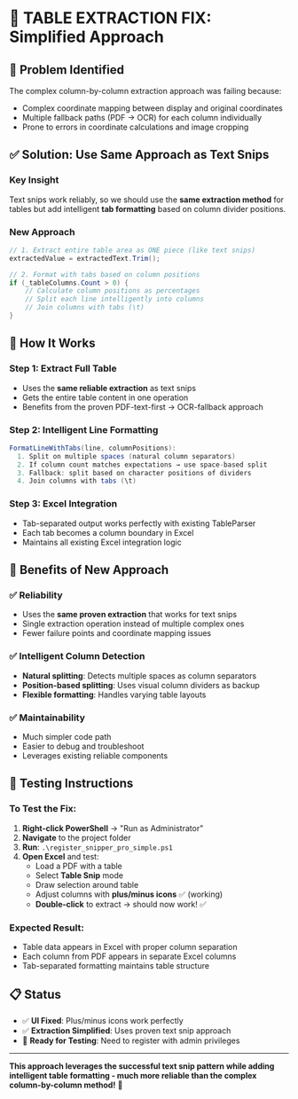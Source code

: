 # 🔧 TABLE EXTRACTION FIX: Simplified Approach

## 🎯 **Problem Identified**

The complex column-by-column extraction approach was failing because:
- Complex coordinate mapping between display and original coordinates
- Multiple fallback paths (PDF → OCR) for each column individually  
- Prone to errors in coordinate calculations and image cropping

## ✅ **Solution: Use Same Approach as Text Snips**

### **Key Insight**
Text snips work reliably, so we should use the **same extraction method** for tables but add intelligent **tab formatting** based on column divider positions.

### **New Approach**
```csharp
// 1. Extract entire table area as ONE piece (like text snips)
extractedValue = extractedText.Trim();

// 2. Format with tabs based on column positions
if (_tableColumns.Count > 0) {
    // Calculate column positions as percentages
    // Split each line intelligently into columns  
    // Join columns with tabs (\t)
}
```

## 🔄 **How It Works**

### **Step 1: Extract Full Table**
- Uses the **same reliable extraction** as text snips
- Gets the entire table content in one operation
- Benefits from the proven PDF-text-first → OCR-fallback approach

### **Step 2: Intelligent Line Formatting**
```csharp
FormatLineWithTabs(line, columnPositions):
  1. Split on multiple spaces (natural column separators)
  2. If column count matches expectations → use space-based split
  3. Fallback: split based on character positions of dividers
  4. Join columns with tabs (\t)
```

### **Step 3: Excel Integration**
- Tab-separated output works perfectly with existing TableParser
- Each tab becomes a column boundary in Excel
- Maintains all existing Excel integration logic

## 🎯 **Benefits of New Approach**

### ✅ **Reliability**
- Uses the **same proven extraction** that works for text snips
- Single extraction operation instead of multiple complex ones
- Fewer failure points and coordinate mapping issues

### ✅ **Intelligent Column Detection**
- **Natural splitting**: Detects multiple spaces as column separators
- **Position-based splitting**: Uses visual column dividers as backup
- **Flexible formatting**: Handles varying table layouts

### ✅ **Maintainability**
- Much simpler code path
- Easier to debug and troubleshoot
- Leverages existing reliable components

## 🚀 **Testing Instructions**

### **To Test the Fix**:
1. **Right-click PowerShell** → "Run as Administrator"
2. **Navigate** to the project folder
3. **Run**: `.\register_snipper_pro_simple.ps1`
4. **Open Excel** and test:
   - Load a PDF with a table
   - Select **Table Snip** mode
   - Draw selection around table
   - Adjust columns with **plus/minus icons** ✅ (working)
   - **Double-click** to extract → should now work! ✅

### **Expected Result**:
- Table data appears in Excel with proper column separation
- Each column from PDF appears in separate Excel columns
- Tab-separated formatting maintains table structure

## 📋 **Status**

- ✅ **UI Fixed**: Plus/minus icons work perfectly
- ✅ **Extraction Simplified**: Uses proven text snip approach  
- 🔄 **Ready for Testing**: Need to register with admin privileges

---

**This approach leverages the successful text snip pattern while adding intelligent table formatting - much more reliable than the complex column-by-column method!** 🎯 